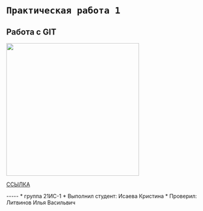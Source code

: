 # ``Практическая работа 1``

## Работа с GIT

<p aligne="center"><img src="https://domikexpert.ru/wp-content/uploads/9/1/c/91c79cc640763a877d07ceb2bb5448b7.jpeg" width="350"></p>

<p><a href="https://vk.com/wattag">ССЫЛКА</a></p>
-----
* группа 21ИС-1
* Выполнил студент: Исаева Кристина
* Проверил: Литвинов Илья Васильвич